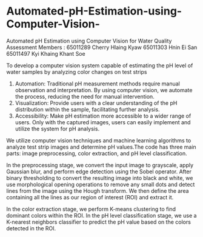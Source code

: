# Automated-pH-Estimation-using-Computer-Vision-
Automated pH Estimation using Computer Vision  for Water Quality Assessment
Members :
65011289 Cherry Hlaing Kyaw
65011303 Hnin Ei San
65011497 Kyi Khaing Khant Soe

To develop a computer vision system capable of estimating the pH level of water samples by analyzing color changes on test strips
1. Automation: Traditional pH measurement methods require manual observation and interpretation. By using computer vision, we automate the process, reducing the need for manual intervention.
2. Visualization: Provide users with a clear understanding of the pH distribution within the sample, facilitating further analysis.
3. Accessibility:  Make pH estimation more accessible to a wider range of users. Only with the captured images, users can easily implement and utilize the system for pH analysis.

We utilize computer vision techniques and machine learning algorithms to analyze test strip images and determine pH values.The code has three main parts: image preprocessing, color extraction, and pH level classification.

In the preprocessing stage, we convert the input image to grayscale, apply Gaussian blur, and perform edge detection using the Sobel operator. After binary thresholding to convert the resulting image into black and white, we use morphological opening operations to remove any small dots and detect lines from the image using the Hough transform. We then define the area containing all the lines as our region of interest (ROI) and extract it.

In the color extraction stage, we perform K-means clustering to find dominant colors within the ROI. 
In the pH level classification stage, we use a K-nearest neighbors classifier to predict the pH value based on the colors detected in the ROI.
